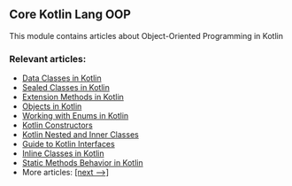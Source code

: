 ## Core Kotlin Lang OOP

This module contains articles about Object-Oriented Programming in Kotlin

### Relevant articles:

- [Data Classes in Kotlin](https://www.baeldung.com/kotlin/data-classes)
- [Sealed Classes in Kotlin](https://www.baeldung.com/kotlin/sealed-classes)
- [Extension Methods in Kotlin](https://www.baeldung.com/kotlin/extension-methods)
- [Objects in Kotlin](https://www.baeldung.com/kotlin/objects)
- [Working with Enums in Kotlin](https://www.baeldung.com/kotlin/enum)
- [Kotlin Constructors](https://www.baeldung.com/kotlin/constructors)
- [Kotlin Nested and Inner Classes](https://www.baeldung.com/kotlin/inner-classes)
- [Guide to Kotlin Interfaces](https://www.baeldung.com/kotlin/kotlin-interfaces)
- [Inline Classes in Kotlin](https://www.baeldung.com/kotlin/kotlin-inline-classes)
- [Static Methods Behavior in Kotlin](https://www.baeldung.com/kotlin/kotlin-static-methods)
- More articles: [[next -->]](/core-kotlin-modules/core-kotlin-lang-oop-2)
